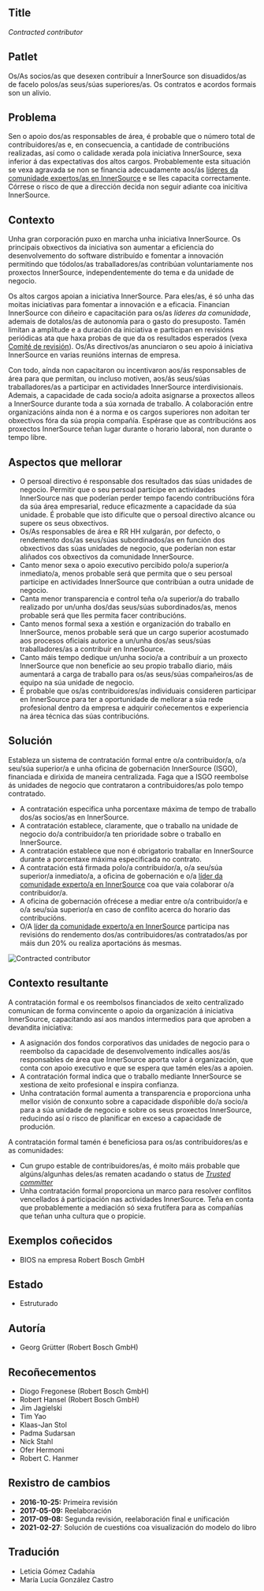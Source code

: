 ## Title

*Contracted contributor*

## Patlet

Os/As socios/as que desexen contribuír a InnerSource son disuadidos/as de facelo polos/as seus/súas superiores/as. Os contratos e acordos formais son un alivio.

## Problema

Sen o apoio dos/as responsables de área, é probable que o número total de contribuidores/as e, en consecuencia, a cantidade de contribucións realizadas, así como o calidade xerada pola iniciativa InnerSource, sexa inferior á das expectativas dos altos cargos. Probablemente esta situación se vexa agravada se non se financia adecuadamente aos/ás [líderes da comunidade expertos/as en InnerSource](./dedicated-community-leader.md) e se lles capacita correctamente. Córrese o risco de que a dirección decida non seguir adiante coa inicitiva InnerSource.

## Contexto

Unha gran corporación puxo en marcha unha iniciativa InnerSource. Os principais obxectivos da iniciativa son aumentar a eficiencia do desenvolvemento do software distribuído e fomentar a innovación permitindo que tódolos/as traballadores/as contribúan voluntariamente nos proxectos InnerSource, independentemente do tema e da unidade de negocio.

Os altos cargos apoian a iniciativa InnerSource. Para eles/as, é só unha das moitas iniciativas para fomentar a innovación e a eficacia. Financian InnerSource con diñeiro e capacitación para os/as *líderes da comunidade*, ademais de dotalos/as de autonomía para o gasto do presuposto. Tamén limitan a amplitude e a duración da iniciativa e participan en revisións periódicas ata que haxa probas de que da os resultados esperados (vexa [Comité de revisión](./review-committee.md)). Os/As directivos/as anunciaron o seu apoio á iniciativa InnerSource en varias reunións internas de empresa.

Con todo, aínda non capacitaron ou incentivaron aos/ás responsables de área para que permitan, ou incluso motiven, aos/ás seus/súas traballadores/as a participar en actividades InnerSource interdivisionais. Ademais, a capacidade de cada socio/a adoita asignarse a proxectos alleos a InnerSource durante toda a súa xornada de traballo. A colaboración entre organizacións aínda non é a norma e os cargos superiores non adoitan ter obxectivos fóra da súa propia compañía. Espérase que as contribucións aos proxectos InnerSource teñan lugar durante o horario laboral, non durante o tempo libre.

## Aspectos que mellorar

- O persoal directivo é responsable dos resultados das súas unidades de negocio. Permitir que o seu persoal participe en actividades InnerSource nas que poderían perder tempo facendo contribucións fóra da súa área empresarial, reduce eficazmente a capacidade da súa unidade. É probable que isto dificulte que o persoal directivo alcance ou supere os seus obxectivos.
- Os/As responsables de área e RR HH xulgarán, por defecto, o rendemento dos/as seus/súas subordinados/as en función dos obxectivos das súas unidades de negocio, que poderían non estar aliñados cos obxectivos da comunidade InnerSource.
- Canto menor sexa o apoio executivo percibido polo/a superior/a inmediato/a, menos probable será que permita que o seu persoal participe en actividades InnerSource que contribúan a outra unidade de negocio.
- Canta menor transparencia e control teña o/a superior/a do traballo realizado por un/unha dos/das seus/súas subordinados/as, menos probable será que lles permita facer contribucións.
- Canto menos formal sexa a xestión e organización do traballo en InnerSource, menos probable será que un cargo superior acostumado aos procesos oficiais autorice a un/unha dos/as seus/súas traballadores/as a contribuír en InnerSource.
- Canto máis tempo dedique un/unha socio/a a contribuír a un proxecto InnerSource que non beneficie ao seu propio traballo diario, máis aumentará a carga de traballo para os/as seus/súas compañeiros/as de equipo na súa unidade de negocio.
- É probable que os/as contribuidores/as individuais consideren participar en InnerSource para ter a oportunidade de mellorar a súa rede profesional dentro da empresa e adquirir coñecementos e experiencia na área técnica das súas contribucións.

## Solución

Estableza un sistema de contratación formal entre o/a contribuidor/a, o/a seu/súa superior/a e unha oficina de gobernación InnerSource (ISGO), financiada e dirixida de maneira centralizada. Faga que a ISGO reembolse ás unidades de negocio que contrataron a contribuidores/as polo tempo contratado.

- A contratación especifica unha porcentaxe máxima de tempo de traballo dos/as socios/as en InnerSource.
- A contratación establece, claramente, que o traballo na unidade de negocio do/a contribuidor/a ten prioridade sobre o traballo en InnerSource.
- A contratación establece que non é obrigatorio traballar en InnerSource durante a porcentaxe máxima especificada no contrato.
- A contratación está firmada polo/a contribuidor/a, o/a seu/súa superior/a inmediato/a, a oficina de gobernación e o/a [líder da comunidade experto/a en InnerSource](./dedicated-community-leader.md) coa que vaia colaborar o/a contribuidor/a.
- A oficina de gobernación ofrécese a mediar entre o/a contribuidor/a e o/a seu/súa superior/a en caso de conflito acerca do horario das contribucións.
- O/A [líder da comunidade experto/a en InnerSource](./dedicated-community-leader.md) participa nas revisións do rendemento dos/as contribuidores/as contratados/as por máis dun 20% ou realiza aportacións ás mesmas.

![*Contracted contributor*](../../../assets/img/contracted-contributor.png)

## Contexto resultante

A contratación formal e os reembolsos financiados de xeito centralizado comunican de forma convincente o apoio da organización á iniciativa InnerSource, capacitando así aos mandos intermedios para que aproben a devandita iniciativa:

- A asignación dos fondos corporativos das unidades de negocio para o reembolso da capacidade de desenvolvemento indícalles aos/ás responsables de área que InnerSource aporta valor á organización, que conta con apoio executivo e que se espera que tamén eles/as a apoien.
- A contratación formal indica que o traballo mediante InnerSource se xestiona de xeito profesional e inspira confianza.
- Unha contratación formal aumenta a transparencia e proporciona unha mellor visión de conxunto sobre a capacidade dispoñible do/a socio/a para a súa unidade de negocio e sobre os seus proxectos InnerSource, reducindo así o risco de planificar en exceso a capacidade de produción.

A contratación formal tamén é beneficiosa para os/as contribuidores/as e as comunidades:

- Cun grupo estable de contribuidores/as, é moito máis probable que algúns/algunhas deles/as rematen acadando o status de  [*Trusted committer*](./trusted-committer.md)
- Unha contratación formal proporciona un marco para resolver conflitos vencellados á participación nas actividades InnerSource. Teña en conta que probablemente a mediación só sexa frutífera para as compañías que teñan unha cultura que o propicie.

## Exemplos coñecidos

- BIOS na empresa Robert Bosch GmbH

## Estado

- Estruturado

## Autoría

- Georg Grütter (Robert Bosch GmbH)

## Recoñecementos

- Diogo Fregonese (Robert Bosch GmbH)
- Robert Hansel (Robert Bosch GmbH)
- Jim Jagielski
- Tim Yao
- Klaas-Jan Stol
- Padma Sudarsan
- Nick Stahl
- Ofer Hermoni
- Robert C. Hanmer

## Rexistro de cambios

- **2016-10-25:** Primeira revisión
- **2017-05-09:** Reelaboración
- **2017-09-08:** Segunda revisión, reelaboración final e unificación
- **2021-02-27**: Solución de cuestións coa visualización do modelo do libro

## Tradución

- Leticia Gómez Cadahía
- María Lucía González Castro
